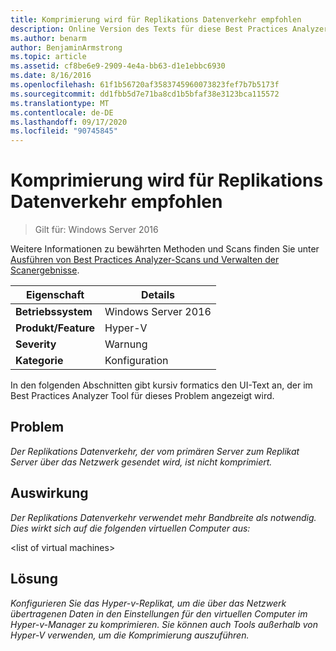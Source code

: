 ```yaml
---
title: Komprimierung wird für Replikations Datenverkehr empfohlen
description: Online Version des Texts für diese Best Practices Analyzer Regel.
ms.author: benarm
author: BenjaminArmstrong
ms.topic: article
ms.assetid: cf8be6e9-2909-4e4a-bb63-d1e1ebbc6930
ms.date: 8/16/2016
ms.openlocfilehash: 61f1b56720af3583745960073823fef7b7b5173f
ms.sourcegitcommit: dd1fbb5d7e71ba8cd1b5bfaf38e3123bca115572
ms.translationtype: MT
ms.contentlocale: de-DE
ms.lasthandoff: 09/17/2020
ms.locfileid: "90745845"
---
```

# <a name="compression-is-recommended-for-replication-traffic"></a>Komprimierung wird für Replikations Datenverkehr empfohlen

>Gilt für: Windows Server 2016

Weitere Informationen zu bewährten Methoden und Scans finden Sie unter [Ausführen von Best Practices Analyzer-Scans und Verwalten der Scanergebnisse](https://go.microsoft.com/fwlink/p/?LinkID=223177).

|Eigenschaft|Details|
|-|-|
|**Betriebssystem**|Windows Server 2016|
|**Produkt/Feature**|Hyper-V|
|**Severity**|Warnung|
|**Kategorie**|Konfiguration|

In den folgenden Abschnitten gibt kursiv formatics den UI-Text an, der im Best Practices Analyzer Tool für dieses Problem angezeigt wird.

## <a name="issue"></a>Problem
*Der Replikations Datenverkehr, der vom primären Server zum Replikat Server über das Netzwerk gesendet wird, ist nicht komprimiert.*

## <a name="impact"></a>Auswirkung
*Der Replikations Datenverkehr verwendet mehr Bandbreite als notwendig. Dies wirkt sich auf die folgenden virtuellen Computer aus:*

\<list of virtual machines>

## <a name="resolution"></a>Lösung
*Konfigurieren Sie das Hyper-v-Replikat, um die über das Netzwerk übertragenen Daten in den Einstellungen für den virtuellen Computer im Hyper-v-Manager zu komprimieren. Sie können auch Tools außerhalb von Hyper-V verwenden, um die Komprimierung auszuführen.*



